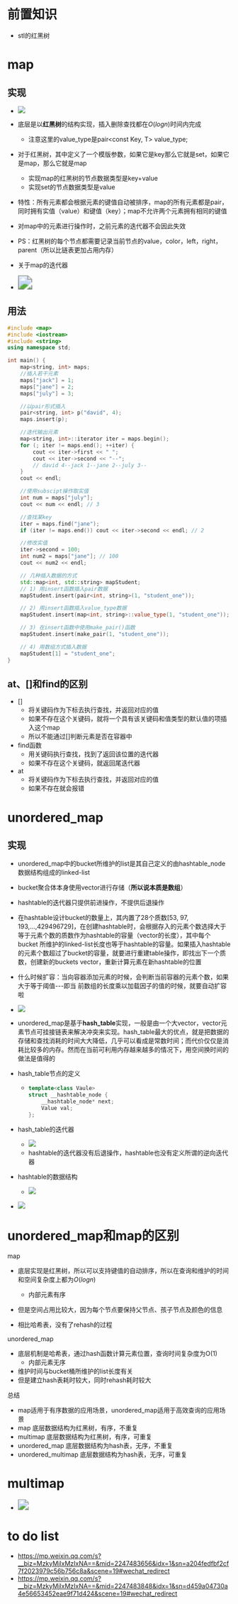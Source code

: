 # 前置知识

- stl的红黑树



# map

## 实现

- ![](../image/map的数据结构.png)



- 底层是以**红黑树**的结构实现，插入删除查找都在$O(logn)$时间内完成
  - 注意这里的value_type是pair<const Key, T> value_type;
- 对于红黑树，其中定义了一个模版参数，如果它是key那么它就是set，如果它是map，那么它就是map
  - 实现map的红黑树的节点数据类型是key+value
  - 实现set的节点数据类型是value
- 特性：所有元素都会根据元素的键值自动被排序，map的所有元素都是pair，同时拥有实值（value）和键值（key）；map不允许两个元素拥有相同的键值
- 对map中的元素进行操作时，之前元素的迭代器不会因此失效
- PS：红黑树的每个节点都需要记录当前节点的value，color，left，right，parent（所以比链表更加占用内存）



- 关于map的迭代器
- <img src="../image/map的迭代器.png" style="zoom:200%;" />



## 用法

```cpp
#include <map>
#include <iostream>
#include <string>
using namespace std;

int main() {
    map<string, int> maps;
    //插入若干元素
    maps["jack"] = 1;
    maps["jane"] = 2;
    maps["july"] = 3;

    //以pair形式插入
    pair<string, int> p("david", 4);
    maps.insert(p);

    //迭代输出元素
    map<string, int>::iterator iter = maps.begin();
    for (; iter != maps.end(); ++iter) {
        cout << iter->first << " ";
        cout << iter->second << "--";
        // david 4--jack 1--jane 2--july 3--
    }
    cout << endl;

    //使用subscipt操作取实值
    int num = maps["july"];
    cout << num << endl; // 3

    //查找某key
    iter = maps.find("jane");
    if (iter != maps.end()) cout << iter->second << endl; // 2

    //修改实值
    iter->second = 100;
    int num2 = maps["jane"]; // 100
    cout << num2 << endl;

    // 几种插入数据的方式
    std::map<int, std::string> mapStudent;
	// 1) 用insert函数插入pair数据
	mapStudent.insert(pair<int, string>(1, "student_one"));

	// 2) 用insert函数插入value_type数据
	mapStudent.insert(map<int, string>::value_type(1, "student_one"));

	// 3) 在insert函数中使用make_pair()函数
	mapStudent.insert(make_pair(1, "student_one"));

	// 4) 用数组方式插入数据
	mapStudent[1] = "student_one";
}
```



## at、[]和find的区别

- []
  - 将关键码作为下标去执行查找，并返回对应的值
  - 如果不存在这个关键码，就将一个具有该关键码和值类型的默认值的项插入这个map
  - 所以不能通过[]判断元素是否在容器中
- find函数
  - 用关键码执行查找，找到了返回该位置的迭代器
  - 如果不存在这个关键码，就返回尾迭代器
- at
  - 将关键码作为下标去执行查找，并返回对应的值
  - 如果不存在就会报错







# unordered_map

## 实现

- unordered_map中的bucket所维护的list是其自己定义的由hashtable_node数据结构组成的linked-list

- bucket聚合体本身使用vector进行存储（**所以说本质是数组**）

- hashtable的迭代器只提供前进操作，不提供后退操作

- 在hashtable设计bucket的数量上，其内置了28个质数[53, 97, 193,...,429496729]，在创建hashtable时，会根据存入的元素个数选择大于等于元素个数的质数作为hashtable的容量（vector的长度），其中每个bucket 所维护的linked-list长度也等于hashtable的容量。如果插入hashtable的元素个数超过了bucket的容量，就要进行重建table操作，即找出下一个质数，创建新的buckets vector，重新计算元素在新hashtable的位置

- 什么时候扩容：当向容器添加元素的时候，会判断当前容器的元素个数，如果大于等于阈值---即当 前数组的长度乘以加载因子的值的时候，就要自动扩容啦

- ![](../image/拉链法实现hashtable.png)

- unordered_map是基于**hash_table**实现，一般是由一个大vector，vector元素节点可挂接链表来解决冲突来实现。hash_table最大的优点，就是把数据的存储和查找消耗的时间大大降低，几乎可以看成是常数时间；而代价仅仅是消耗比较多的内存。然而在当前可利用内存越来越多的情况下，用空间换时间的做法是值得的

- hash_table节点的定义

  - ```cpp
    template<class Vaule>
    struct __hashtable_node {
        __hashtable_node* next;
        Value val;
    };
    ```

- hash_table的迭代器

  - ![](../image/hashtable的迭代器.png)
  - hashtable的迭代器没有后退操作，hashtable也没有定义所谓的逆向迭代器

- hashtable的数据结构

  - ![](../image/hashtable的数据结构.png)

- ![](../image/hashtable的节点数.png)







# unordered_map和map的区别

map

- 底层实现是红黑树，所以可以支持键值的自动排序，所以在查询和维护的时间和空间复杂度上都为$O(logn)$
  - 内部元素有序

- 但是空间占用比较大，因为每个节点要保持父节点、孩子节点及颜色的信息
- 相比哈希表，没有了rehash的过程



unordered_map

- 底层机制是哈希表，通过hash函数计算元素位置，查询时间复杂度为O(1)
  - 内部元素无序
- 维护时间与bucket桶所维护的list长度有关
- 但是建立hash表耗时较大，同时rehash耗时较大



总结

- map适用于有序数据的应用场景，unordered_map适用于高效查询的应用场景
- map 底层数据结构为红黑树，有序，不重复
- multimap 底层数据结构为红黑树，有序，可重复
- unordered_map 底层数据结构为hash表，无序，不重复
- unordered_multimap 底层数据结构为hash表，无序，可重复





# multimap

- <img src="../image/multimap.png" style="zoom:150%;" />





# to do list

- https://mp.weixin.qq.com/s?__biz=MzkyMjIxMzIxNA==&mid=2247483656&idx=1&sn=a204fedfbf2cf7f2023979c56b756c8a&scene=19#wechat_redirect
- https://mp.weixin.qq.com/s?__biz=MzkyMjIxMzIxNA==&mid=2247483848&idx=1&sn=d459a04730a4e56653452eae9f71d424&scene=19#wechat_redirect
